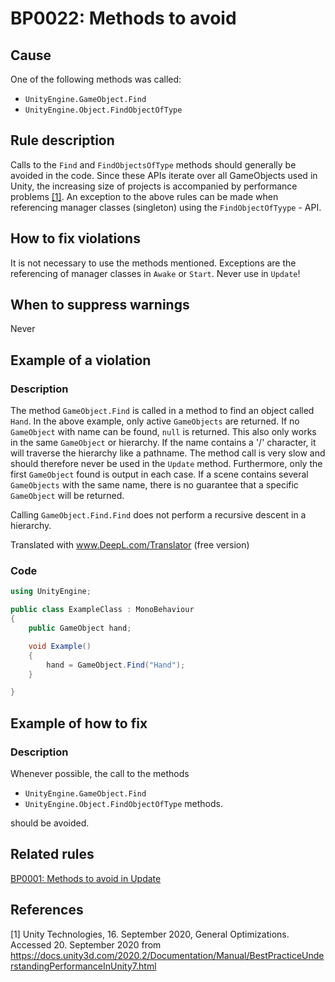 # BP0022: Methods to avoid

## Cause

One of the following methods was called:
  - `UnityEngine.GameObject.Find`
  - `UnityEngine.Object.FindObjectOfType`

## Rule description

Calls to the `Find` and `FindObjectsOfType` methods should generally be avoided in the code.
Since these APIs iterate over all GameObjects used in Unity,
the increasing size of projects is accompanied by performance problems [[1]](#1).
An exception to the above rules can be made when referencing manager classes (singleton) using the `FindObjectOfTyype` - API.

## How to fix violations

It is not necessary to use the methods mentioned. 
Exceptions are the referencing of manager classes in `Awake` or `Start`. Never use in `Update`!

## When to suppress warnings

Never

## Example of a violation

### Description

The method `GameObject.Find` is called in a method to find an object called `Hand`.
In the above example, only active `GameObjects` are returned. If no `GameObject` with name can be found, `null` is returned.
This also only works in the same `GameObject` or hierarchy. If the name contains a '/' character, it will traverse the hierarchy like a pathname.
The method call is very slow and should therefore never be used in the `Update` method.
Furthermore, only the first `GameObject` found is output in each case. If a scene contains several `GameObjects` with the same name, there is no guarantee that a specific `GameObject` will be returned.

Calling `GameObject.Find.Find` does not perform a recursive descent in a hierarchy.

Translated with www.DeepL.com/Translator (free version)

### Code

```csharp
using UnityEngine;

public class ExampleClass : MonoBehaviour
{
    public GameObject hand;

    void Example()
    {
        hand = GameObject.Find("Hand");
    }

}
```

## Example of how to fix

### Description
Whenever possible, the call to the methods
- `UnityEngine.GameObject.Find`
- `UnityEngine.Object.FindObjectOfType` methods.

should be avoided.

## Related rules

[BP0001: Methods to avoid in Update](https://github.com/OliverAmstutz/Best-Practice-Checker/tree/main/Docs/References/BP0001_MethodsToAvoidInUpdate.md)

## References

<a id="1">[1]</a>
Unity Technologies, 16. September 2020, General Optimizations. <br /> 
Accessed 20. September 2020 from https://docs.unity3d.com/2020.2/Documentation/Manual/BestPracticeUnderstandingPerformanceInUnity7.html
